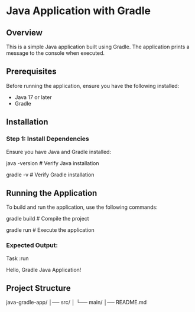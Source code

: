 # Java Application with Gradle

## Overview
This is a simple Java application built using Gradle. The application prints a message to the console when executed.

## Prerequisites
Before running the application, ensure you have the following installed:
- Java 17 or later
- Gradle

## Installation

### Step 1: Install Dependencies
Ensure you have Java and Gradle installed:

java -version  # Verify Java installation

gradle -v      # Verify Gradle installation


## Running the Application
To build and run the application, use the following commands:

gradle build   # Compile the project

gradle run     # Execute the application


### Expected Output:

Task :run

Hello, Gradle Java Application!


## Project Structure

java-gradle-app/
│── src/
│   └── main/
│── README.md



